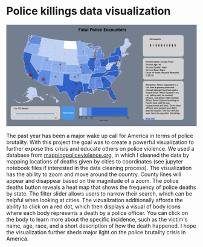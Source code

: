 # Police killings data visualization

![](readme_img.png)

The past year has been a major wake up call for America in terms of police brutality. With this project the goal was to create a powerful visualization to further expose this crisis and educate others on police violence. We used a database from [mappingpoliceviolence.org](https://mappingpoliceviolence.org/), in which I cleaned the data by mapping locations of deaths given by cities to coordinates (see jupyter notebook files if interested in the data cleaning process). The visualization has the ability to zoom and move around the country. County lines will appear and disappear based on the magnitude of a zoom. The police deaths button reveals a heat map that shows the frequency of police deaths by state. The filter slider allows users to narrow their search, which can be helpful when looking at cities. The vizualization additionally affords the ability to click on a red dot, which then displays a visual of body icons where each body represents a death by a police officer. You can click on the body to learn more about the specific incidence, such as the victim's name, age, race, and a short description of how the death happened. I hope the visualization further sheds major light on the police brutality crisis in America.
